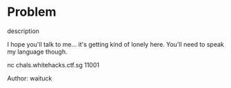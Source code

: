 # Problem

description

I hope you'll talk to me... it's getting kind of lonely here. You'll need to speak my language though.

nc chals.whitehacks.ctf.sg 11001

Author: waituck
